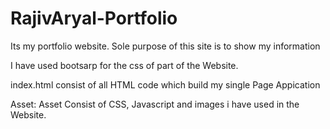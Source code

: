 # RajivAryal-Portfolio
Its my portfolio website. Sole purpose of this site is to show my information

I have used bootsarp for the css of part of the Website.

index.html consist of all HTML code which build my single Page Appication
 

 Asset:
 Asset Consist of CSS, Javascript and images i have used in the Website.